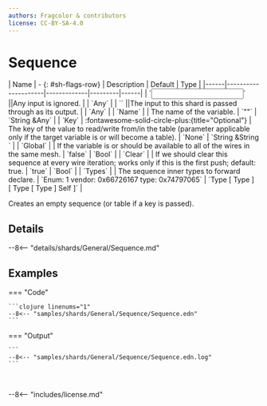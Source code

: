 ```yaml
---
authors: Fragcolor & contributors
license: CC-BY-SA-4.0
---
```



# Sequence

<div class="sh-parameters" markdown="1">
| Name | - {: #sh-flags-row} | Description | Default | Type |
|------|---------------------|-------------|---------|------|
| `<input>` ||Any input is ignored. | | `Any` |
| `<output>` ||The input to this shard is passed through as its output. | | `Any` |
| `Name` |  | The name of the variable. | `""` | `String &Any` |
| `Key` | :fontawesome-solid-circle-plus:{title="Optional"}  | The key of the value to read/write from/in the table (parameter applicable only if the target variable is or will become a table). | `None` | `String &String ` |
| `Global` |  | If the variable is or should be available to all of the wires in the same mesh. | `false` | `Bool` |
| `Clear` |  | If we should clear this sequence at every wire iteration; works only if this is the first push; default: true. | `true` | `Bool` |
| `Types` |  | The sequence inner types to forward declare. | `Enum: 1 vendor: 0x66726167 type: 0x74797065` | `Type [ Type ] [ Type [ Type ] Self ]` |

</div>

Creates an empty sequence (or table if a key is passed).

## Details

--8<-- "details/shards/General/Sequence.md"


## Examples

=== "Code"

    ```clojure linenums="1"
    --8<-- "samples/shards/General/Sequence/Sequence.edn"
    ```

=== "Output"

    ```
    --8<-- "samples/shards/General/Sequence/Sequence.edn.log"
    ```
&nbsp;

--8<-- "includes/license.md"

